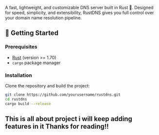 A fast, lightweight, and customizable DNS server built in Rust 🦀. Designed for speed, simplicity, and extensibility, RustDNS gives you full control over your domain name resolution pipeline.


## 🚀 Getting Started

### Prerequisites

- [Rust](https://www.rust-lang.org/tools/install) (version >= 1.70)
- `cargo` package manager

### Installation

Clone the repository and build the project:

```bash
git clone https://github.com/yourusername/rustdns.git
cd rustdns
cargo build --release
```

## This is all about project i will keep adding features in it Thanks for reading!!

